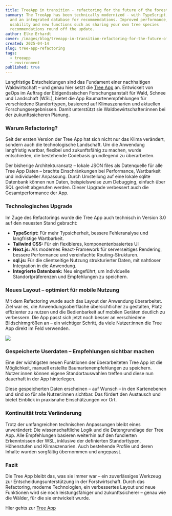 ```yaml
---
title: TreeApp in transition - refactoring for the future of the forest
summary: The TreeApp has been technically modernized - with TypeScript, Next.js
  and an integrated database for recommendations. Improved performance, mobile
  usability and new functions such as sharing your own tree species
  recommendations round off the update.
author: Elke Erhardt
cover: /images/blog/treeapp-in-transition-refactoring-for-the-future-of-the-forest/thumbnail_treeapp_0.png
created: 2025-04-14
slug: tree-app-refactoring
tags:
  - treeapp
  - environment
published: true
---
```

Langfristige Entscheidungen sind das Fundament einer nachhaltigen Waldwirtschaft – und genau hier setzt die [Tree App](https://www.tree-app.ch) an. Entwickelt von geOps im Auftrag der Eidgenössischen Forschungsanstalt für Wald, Schnee und Landschaft (WSL), bietet die App Baumartenempfehlungen für verschiedene Standorttypen, basierend auf Klimaszenarien und aktuellen Forschungsergebnissen. Damit unterstützt sie Waldbewirtschafter:innen bei der zukunftssicheren Planung.

### Warum Refactoring?

Seit der ersten Version der Tree App hat sich nicht nur das Klima verändert, sondern auch die technologische Landschaft. Um die Anwendung langfristig wartbar, flexibel und zukunftsfähig zu machen, wurde entschieden, die bestehende Codebasis grundlegend zu überarbeiten.

Der bisherige Architekturansatz – lokale JSON files als Datenquelle für alle Tree App Daten – brachte Einschränkungen bei Performance, Wartbarkeit und individueller Anpassung. Durch Umstellung auf eine lokale sqlite Datenbank können nun Daten, beispielsweise zum Debugging, einfach über SQL gezielt abgerufen werden. Dieser Upgrade verbessert auch die Gesamtperformance der App.

### Technologisches Upgrade

Im Zuge des Refactorings wurde die Tree App auch technisch in Version 3.0 auf den neuesten Stand gebracht:

* **TypeScript:** Für mehr Typsicherheit, bessere Fehleranalyse und langfristige Wartbarkeit.
* **Tailwind CSS:** Für ein flexibleres, komponentenbasiertes UI
* **Next.js:** Als modernes React-Framework für serverseitiges Rendering, bessere Performance und vereinfachte Routing-Strukturen.
* **sql.js:** Für die clientseitige Nutzung strukturierter Daten, mit nahtloser Integration in die Anwendung.
* **Integrierte Datenbank:** Neu eingeführt, um individuelle Standortpräferenzen und Empfehlungen zu speichern.

### Neues Layout – optimiert für mobile Nutzung

Mit dem Refactoring wurde auch das Layout der Anwendung überarbeitet. Ziel war es, die Anwendungsoberfläche übersichtlicher zu gestalten, Platz effizienter zu nutzen und die Bedienbarkeit auf mobilen Geräten deutlich zu verbessern. Die App passt sich jetzt noch besser an verschiedene Bildschirmgrößen an – ein wichtiger Schritt, da viele Nutzer:innen die Tree App direkt im Feld verwenden.

![](/images/blog/treeapp-in-transition-refactoring-for-the-future-of-the-forest/tree-app_gespeicherte_nutzerdaten.png)

### Gespeicherte Userdaten – Empfehlungen sichtbar machen

Eine der wichtigsten neuen Funktionen der überarbeiteten Tree App ist die Möglichkeit, manuell erstellte Baumartenempfehlungen zu speichern. Nutzer:innen können eigene Standortauswahlen treffen und diese nun dauerhaft in der App hinterlegen.

Diese gespeicherten Daten erscheinen – auf Wunsch – in den Kartenebenen und sind so für alle Nutzer:innen sichtbar. Das fördert den Austausch und bietet Einblick in praxisnahe Einschätzungen vor Ort.

### Kontinuität trotz Veränderung

Trotz der umfangreichen technischen Anpassungen bleibt eines unverändert: Die wissenschaftliche Logik und die Datengrundlage der Tree App. Alle Empfehlungen basieren weiterhin auf den fundierten Erkenntnissen der WSL, inklusive der definierten Standorttypen, Höhenstufen und Klimaszenarien. Auch bestehende Profile und deren Inhalte wurden sorgfältig übernommen und angepasst.

### Fazit

Die Tree App bleibt das, was sie immer war – ein zuverlässiges Werkzeug zur Entscheidungsunterstützung in der Forstwirtschaft. Durch das Refactoring, moderne Technologien, ein verbessertes Layout und neue Funktionen wird sie noch leistungsfähiger und zukunftssicherer – genau wie die Wälder, für die sie entwickelt wurde.

Hier gehts zur [Tree App](https://www.tree-app.ch)